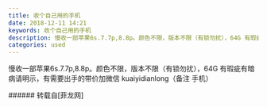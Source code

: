 ```yaml
---
title: 收个自己用的手机
date: 2018-12-11 14:21
keywords: 收个自己用的手机
description: 慢收一部苹果6s.7.7p,8.8p。颜色不限，版本不限（有锁勿扰），64G 有瑕疵有暗病请明示，有需要出手的带价加微信 kuaiyidianlong（备注 手机）
categories: used
---
```

<td class="t_f" id="postmessage_2448335">

慢收一部苹果6s.7.7p,8.8p。颜色不限，版本不限（有锁勿扰），64G 有瑕疵有暗病请明示，有需要出手的带价加微信 kuaiyidianlong（备注 手机）<br/>
</td>
###### 转载自[菲龙网]